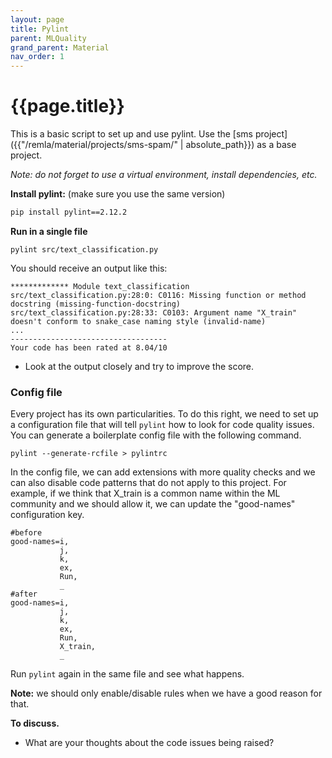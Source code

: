 ```yaml
---
layout: page
title: Pylint
parent: MLQuality
grand_parent: Material
nav_order: 1
---
```


# {{page.title}}

This is a basic script to set up and use pylint.
Use the [sms project]({{"/remla/material/projects/sms-spam/" | absolute_path}}) as a base project.

*Note: do not forget to use a virtual environment, install dependencies, etc.*


**Install pylint:** (make sure you use the same version)

```bash
pip install pylint==2.12.2
```

**Run in a single file**
```
pylint src/text_classification.py
```

You should receive an output like this:

```
************* Module text_classification
src/text_classification.py:28:0: C0116: Missing function or method docstring (missing-function-docstring)
src/text_classification.py:28:33: C0103: Argument name "X_train" doesn't conform to snake_case naming style (invalid-name)
...
-----------------------------------
Your code has been rated at 8.04/10
```

- Look at the output closely and try to improve the score.

### Config file

Every project has its own particularities.
To do this right, we need to set up a configuration file that will tell `pylint` how to look for code quality issues.
You can generate a boilerplate config file with the following command.

```
pylint --generate-rcfile > pylintrc
```

In the config file, we can add extensions with more quality checks and we can also disable code patterns that do not apply to this project. For example, if we think that X_train is a common name within the ML community and we should allow it, we can update the "good-names" configuration key.

```
#before
good-names=i,
           j,
           k,
           ex,
           Run,
           _
#after
good-names=i,
           j,
           k,
           ex,
           Run,
           X_train,
           _
```

Run `pylint` again in the same file and see what happens.

**Note:** we should only enable/disable rules when we have a good reason for that.

**To discuss.**

- What are your thoughts about the code issues being raised?

